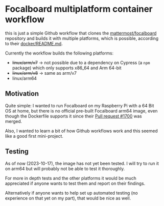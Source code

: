 # Focalboard multiplatform container workflow

this is just a simple Github workflow that clones the [mattermost/focalboard](https://github.com/mattermost/focalboard) repository and builds it with multiple platforms, which is possible, according to their [docker/README.md](https://github.com/mattermost/focalboard/blob/main/docker/README.md).

Currently the workflow builds the following platforms:
* ~~linux/arm/v7~~ &rarr; not possible due to a dependency on Cypress (a `npm` package) which only supports x86_64 and Arm 64-bit
* ~~linux/arm/v8~~ &rarr; same as arm/v7
* linux/arm64

## Motivation

Quite simple: I wanted to run Focalboard on my Raspberry Pi with a 64 Bit OS at home, but there is no official pre-built Focalboard arm64 image, even though the Dockerfile supports it since their [Pull request #1700](https://github.com/mattermost/focalboard/pull/1700) was merged.

Also, I wanted to learn a bit of how Github workflows work and this seemed like a good first mini-project.

## Testing
As of now (2023-10-17), the image has not yet been tested. I will try to run it on arm64 but will probably not be able to test it thoroughly.

For more in depth tests and the other platforms it would be much appreciated if anyone wants to test them and report on their findings.

Alternatively if anyone wants to help set up automated testing (no experience on that yet on my part), that would be nice as well. 
